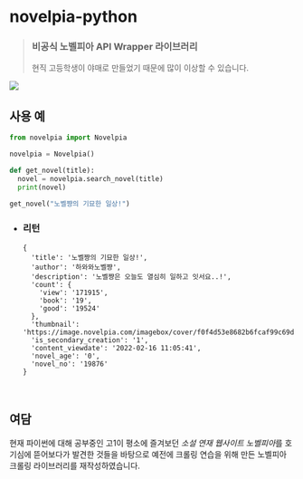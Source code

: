 <h1>novelpia-python</h1>


> ### 비공식 노벨피아 API Wrapper 라이브러리
>현직 고등학생이 야매로 만들었기 때문에 많이 이상할 수 있습니다.

<img src="https://img.shields.io/pypi/v/novelpia">

## 사용 예

```py
from novelpia import Novelpia

novelpia = Novelpia()

def get_novel(title):
  novel = novelpia.search_novel(title)
  print(novel)

get_novel("노벨쨩의 기묘한 일상!")
```

* ### 리턴
  ```
  {
    'title': '노벨쨩의 기묘한 일상!', 
    'author': '하와와노벨쨩', 
    'description': '노벨쨩은 오늘도 열심히 일하고 잇서요..!', 
    'count': {
      'view': '171915', 
      'book': '19', 
      'good': '19524'
    }, 
    'thumbnail': 'https://image.novelpia.com/imagebox/cover/f0f4d53e8682b6fcaf99c69d2a375db8_108865_ori.file', 
    'is_secondary_creation': '1', 
    'content_viewdate': '2022-02-16 11:05:41', 
    'novel_age': '0', 
    'novel_no': '19876'
  }
  ```
<br>

## 여담
  현재 파이썬에 대해 공부중인 고1이 평소에 즐겨보던 *소설 연재 웹사이트 노벨피아*를 호기심에 뜯어보다가 발견한 것들을 바탕으로
  예전에 크롤링 연습을 위해 만든 노벨피아 크롤링 라이브러리를 재작성하였습니다.


